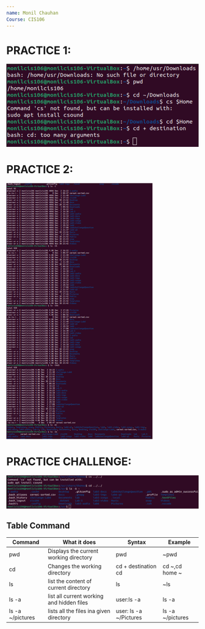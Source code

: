 ```yaml
---
name: Monil Chauhan
Course: CIS106
---
```


# PRACTICE 1:
![Alt text](p1.png)
# PRACTICE 2:
![Alt text](p2.png)
# PRACTICE CHALLENGE:
![Alt text](<Practice Challenge.png>)

## Table Command
| Command          | What it does                              | Syntax                 | Example          |
| ---------------- | ----------------------------------------- | ---------------------- | ---------------- |
| pwd              | Displays the current working directory    | pwd                    | ~pwd             |
| cd               | Changes the working directory             | cd + destination cd    | cd ~,cd home ~   |
| ls               | list the content of current directory     | ls                     | ~ls              |
| ls -a            | list all current working and hidden files | user:ls -a             | ls -a            |
| ls -a ~/pictures | lists all the files ina given directory   | user: ls -a ~/Pictures | ls -a ~/pictures |